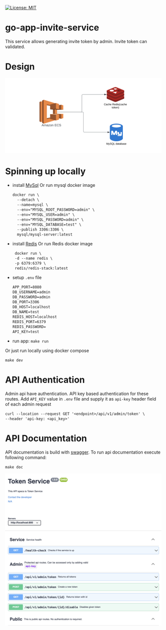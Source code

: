[![License: MIT](https://img.shields.io/badge/License-MIT-yellow.svg)](https://opensource.org/licenses/MIT)
# go-app-invite-service
This service allows generating invite token by admin. Invite token can validated.

# Design
![System Design](./img/system_diagram.png "System design")

# Spinning up locally
- install [MySql](https://www.mysql.com/downloads/) Or run mysql docker image
  ```
  docker run \
    --detach \
    --name=mysql \
    --env="MYSQL_ROOT_PASSWORD=admin" \
    --env="MYSQL_USER=admin" \
    --env="MYSQL_PASSWORD=admin" \
    --env="MYSQL_DATABASE=test" \
    --publish 3306:3306 \
    mysql/mysql-server:latest
  ```
- install [Redis]() Or run Redis docker image
    ```
     docker run \
     -d --name redis \
     -p 6379:6379 \
     redis/redis-stack:latest
    ```
- setup `.env` file
  ```
  APP_PORT=8080
  DB_USERNAME=admin
  DB_PASSWORD=admin
  DB_PORT=3306
  DB_HOST=localhost
  DB_NAME=test
  REDIS_HOST=localhost
  REDIS_PORT=6379
  REDIS_PASSWORD=
  API_KEY=test
  ```
- run app: `make run`

Or just run locally using docker compose
  ```
  make dev
  ```

# API Authentication
Admin api have authentication. API key based authentication for these routes. Add `API_KEY` value in `.env` file and supply it as `api-key` header field of each admin request
```curl
curl --location --request GET '<endpoint>/api/v1/admin/token' \
--header 'api-key: <api_key>'
```

# API Documentation
API documentation is build with [swagger](https://swagger.io/). To run api documentation execute following command:
  ```
  make doc
  ```

![API Doc](./img/swagger.png "api doc")